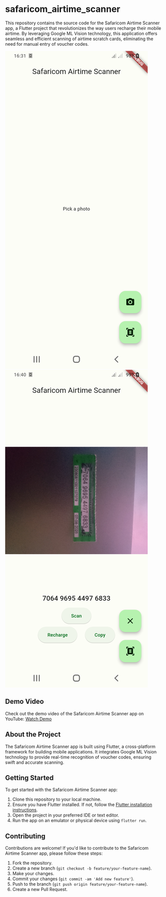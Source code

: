 # safaricom_airtime_scanner

This repository contains the source code for the Safaricom Airtime Scanner app, a Flutter project that revolutionizes the way users recharge their mobile airtime. By leveraging Google ML Vision technology, this application offers seamless and efficient scanning of airtime scratch cards, eliminating the need for manual entry of voucher codes.


![Screenshot 1](screenshots/Screenshot_20240328_163239.png)
![Screenshot 2](screenshots/Screenshot_20240328_164021.png)

## Demo Video

Check out the demo video of the Safaricom Airtime Scanner app on YouTube: [Watch Demo](https://youtu.be/IDYHVyAw4Dg)

## About the Project

The Safaricom Airtime Scanner app is built using Flutter, a cross-platform framework for building mobile applications. It integrates Google ML Vision technology to provide real-time recognition of voucher codes, ensuring swift and accurate scanning.

## Getting Started

To get started with the Safaricom Airtime Scanner app:

1. Clone this repository to your local machine.
2. Ensure you have Flutter installed. If not, follow the [Flutter installation instructions](https://flutter.dev/docs/get-started/install).
3. Open the project in your preferred IDE or text editor.
4. Run the app on an emulator or physical device using `flutter run`.

## Contributing

Contributions are welcome! If you'd like to contribute to the Safaricom Airtime Scanner app, please follow these steps:

1. Fork the repository.
2. Create a new branch (`git checkout -b feature/your-feature-name`).
3. Make your changes.
4. Commit your changes (`git commit -am 'Add new feature'`).
5. Push to the branch (`git push origin feature/your-feature-name`).
6. Create a new Pull Request.
